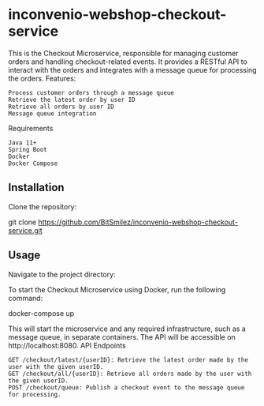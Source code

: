 ﻿# inconvenio-webshop-checkout-service

This is the Checkout Microservice, responsible for managing customer orders and handling checkout-related events. It provides a RESTful API to interact with the orders and integrates with a message queue for processing the orders. Features:

    Process customer orders through a message queue
    Retrieve the latest order by user ID
    Retrieve all orders by user ID
    Message queue integration

Requirements

    Java 11+
    Spring Boot
    Docker
    Docker Compose

## Installation

Clone the repository:



git clone https://github.com/BitSmilez/inconvenio-webshop-checkout-service.git

## Usage

Navigate to the project directory:




To start the Checkout Microservice using Docker, run the following command:

  docker-compose up

This will start the microservice and any required infrastructure, such as a message queue, in separate containers. The API will be accessible on http://localhost:8080.
API Endpoints

    GET /checkout/latest/{userID}: Retrieve the latest order made by the user with the given userID.
    GET /checkout/all/{userID}: Retrieve all orders made by the user with the given userID.
    POST /checkout/queue: Publish a checkout event to the message queue for processing.
